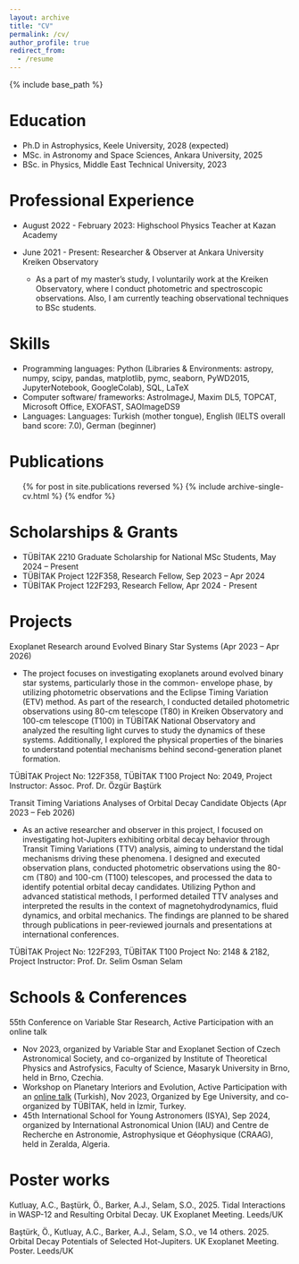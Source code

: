 ```yaml
---
layout: archive
title: "CV"
permalink: /cv/
author_profile: true
redirect_from:
  - /resume
---
```


{% include base_path %}

Education
======
* Ph.D in Astrophysics, Keele University, 2028 (expected)
* MSc. in Astronomy and Space Sciences, Ankara University, 2025
* BSc. in Physics, Middle East Technical University, 2023

Professional Experience
======
* August 2022 - February 2023: Highschool Physics Teacher at Kazan Academy

* June 2021 - Present: Researcher & Observer at Ankara University Kreiken Observatory
  * As a part of my master’s study, I voluntarily work at the Kreiken Observatory, where I conduct photometric
    and spectroscopic observations. Also, I am currently teaching observational techniques to BSc students.
  
Skills
======
* Programming languages: Python (Libraries & Environments: astropy, numpy, scipy, pandas, matplotlib, pymc,
seaborn, PyWD2015, JupyterNotebook, GoogleColab), SQL, LaTeX
* Computer software/ frameworks: AstroImageJ, Maxim DL5, TOPCAT, Microsoft Office, EXOFAST,
SAOImageDS9
* Languages: Languages: Turkish (mother tongue), English (IELTS overall band score: 7.0), German (beginner)

Publications
======
  <ul>{% for post in site.publications reversed %}
    {% include archive-single-cv.html %}
  {% endfor %}</ul>
  
Scholarships & Grants
======
* TÜBİTAK 2210 Graduate Scholarship for National MSc Students, May 2024 – Present
* TÜBİTAK Project 122F358, Research Fellow, Sep 2023 – Apr 2024
* TÜBİTAK Project 122F293, Research Fellow, Apr 2024 - Present

Projects
======
Exoplanet Research around Evolved Binary Star Systems (Apr 2023 – Apr 2026)
* The project focuses on investigating exoplanets around evolved binary star systems, particularly those in the common- envelope phase, by utilizing photometric observations and the Eclipse Timing Variation (ETV) method. As part of the research, I conducted detailed photometric observations using 80-cm telescope (T80) in Kreiken Observatory and 100-cm telescope (T100) in TÜBİTAK National Observatory and analyzed the resulting light curves to study the dynamics of these systems. Additionally, I explored the physical properties of the binaries to understand potential mechanisms behind second-generation planet formation.

TÜBİTAK Project No: 122F358, TÜBİTAK T100 Project No: 2049, Project Instructor: Assoc. Prof. Dr. Özgür Baştürk

Transit Timing Variations Analyses of Orbital Decay Candidate Objects (Apr 2023 – Feb 2026)
* As an active researcher and observer in this project, I focused on investigating hot-Jupiters exhibiting orbital decay behavior through Transit Timing Variations (TTV) analysis, aiming to understand the tidal mechanisms driving these phenomena. I designed and executed observation plans, conducted photometric observations using the 80-cm (T80) and 100-cm (T100) telescopes, and processed the data to identify potential orbital decay candidates. Utilizing Python and advanced statistical methods, I performed detailed TTV analyses and interpreted the results in the context of magnetohydrodynamics, fluid dynamics, and orbital mechanics. The findings are planned to be shared through publications in peer-reviewed journals and presentations at international conferences.

TÜBİTAK Project No: 122F293, TÜBİTAK T100 Project No: 2148 & 2182, Project Instructor: Prof. Dr. Selim Osman
Selam

Schools & Conferences 
======
55th Conference on Variable Star Research, Active Participation with an online talk 
 * Nov 2023, organized by Variable Star and Exoplanet Section of Czech Astronomical Society, and co-organized by Institute of Theoretical Physics and Astrofysics, Faculty of Science, Masaryk University in Brno, held in Brno, Czechia.
 * Workshop on Planetary Interiors and Evolution, Active Participation with an [online talk](https://www.youtube.com/watch?v=uncEEXCZJbo) (Turkish), Nov 2023,
Organized by Ege University, and co-organized by TÜBİTAK, held in İzmir, Turkey.
 * 45th International School for Young Astronomers (ISYA), Sep 2024, organized by International Astronomical Union (IAU) and Centre de Recherche en Astronomie, Astrophysique et Géophysique (CRAAG), held in Zeralda, Algeria.

Poster works
======
Kutluay, A.C., Baştürk, Ö., Barker, A.J., Selam, S.O., 2025. Tidal Interactions in WASP-12 and Resulting Orbital Decay. UK Exoplanet Meeting. Leeds/UK

Baştürk, Ö., Kutluay, A.C., Barker, A.J., Selam, S.O., ve 14 others. 2025. Orbital Decay Potentials of Selected Hot-Jupiters. UK Exoplanet Meeting. Poster. Leeds/UK
